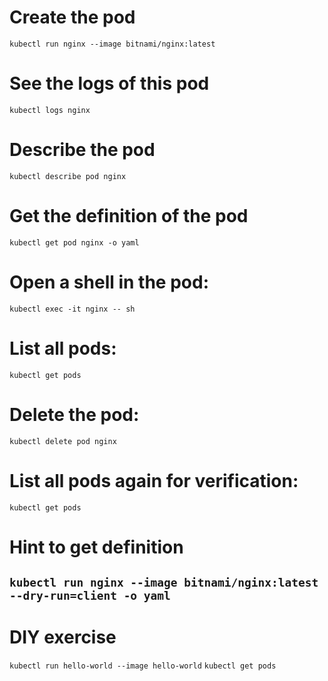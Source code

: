 # Create the pod 
`kubectl run nginx --image bitnami/nginx:latest`

# See the logs of this pod
`kubectl logs nginx`

# Describe the pod
`kubectl describe pod nginx`

# Get the definition of the pod
`kubectl get pod nginx -o yaml`

# Open a shell in the pod:
`kubectl exec -it nginx -- sh`

# List all pods:
`kubectl get pods`

# Delete the pod:
`kubectl delete pod nginx`

# List all pods again for verification:
`kubectl get pods`

# Hint to get definition
`kubectl run nginx --image bitnami/nginx:latest --dry-run=client -o yaml`
---

# DIY exercise
`kubectl run hello-world --image hello-world`
`kubectl get pods`